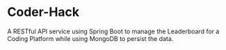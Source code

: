 # Coder-Hack
A RESTful API service using Spring Boot to manage the Leaderboard for a Coding Platform while using MongoDB to persist the data.
